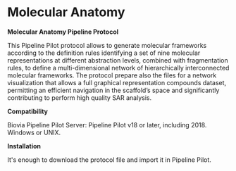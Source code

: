 # Molecular Anatomy
<p style="font-size=18px"><strong> Molecular Anatomy Pipeline Protocol </strong> </p>
<p> 
This Pipeline Pilot protocol allows to generate molecular frameworks according to the definition rules identifying a set of nine molecular representations at different abstraction levels, combined with fragmentation rules, to define a multi-dimensional network of hierarchically interconnected molecular frameworks. The protocol prepare also the files for a network visualization that allows a full graphical representation compounds dataset, permitting an efficient navigation in the scaffold’s space and significantly contributing to perform high quality SAR analysis.
</p>
<p style="font-size=14px"><strong>Compatibility</strong> </p>
<p> 
Biovia Pipeline Pilot Server: Pipeline Pilot v18 or later, including 2018. Windows or UNIX.
</p>
<p style="font-size=14px"><strong>Installation</strong> </p>
<p> 
It's enough to download the protocol file and import it in Pipeline Pilot.
</p>
